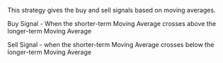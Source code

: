 This strategy gives the buy and sell signals based on moving averages.

Buy Signal - When the shorter-term Moving Average crosses above the longer-term Moving Average

Sell Signal - when the shorter-term Moving Average crosses below the longer-term Moving Average
